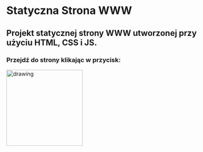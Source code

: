 # Statyczna Strona WWW

## Projekt statycznej strony WWW utworzonej przy użyciu HTML, CSS i JS.

### Przejdź do strony klikając w przycisk:


<a href='https://triniangit.github.io/TechnikiWWW_2022-2023/Statyczna%20WWW/index.html'><img src="https://cdn-icons-png.flaticon.com/512/4205/4205993.png" alt="drawing" width="200"> </img></a>
